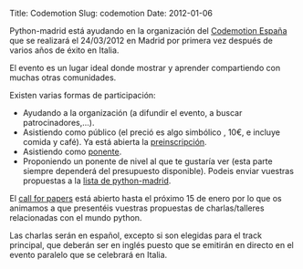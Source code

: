 Title: Codemotion
Slug: codemotion
Date: 2012-01-06

Python-madrid está ayudando en la organización del [Codemotion España][1] que se realizará el 24/03/2012 en Madrid por primera vez después de varios años de éxito en Italia.

El evento es un lugar ideal donde mostrar y aprender compartiendo con muchas otras comunidades.

Existen varias formas de participación:

- Ayudando a la organización (a difundir el evento, a buscar patrocinadores,...).
- Asistiendo como público (el preció es algo simbólico , 10€, e incluye comida y café). Ya está abierta la [preinscripción][2].
- Asistiendo como [ponente][3].
- Proponiendo un ponente de nivel al que te gustaría ver (esta parte siempre dependerá del presupuesto disponible). Podeis enviar vuestras propuestas a la [lista de python-madrid][5].

El [call for papers][4] está abierto hasta el próximo 15 de enero por lo que os animamos a que presentéis vuestras propuestas de charlas/talleres relacionadas con el mundo python. 

Las charlas serán en español, excepto si son elegidas para el track principal, que deberán ser en inglés puesto que se emitirán en directo en el evento paralelo que se celebrará en Italia.

[1]:http://www.codemotion.es/
[2]:http://codemotion.es/register
[3]:http://codemotion.es/schedule.html
[4]:http://www.codemotion.es/c4p
[5]:http://groups.google.com/group/python-madrid

